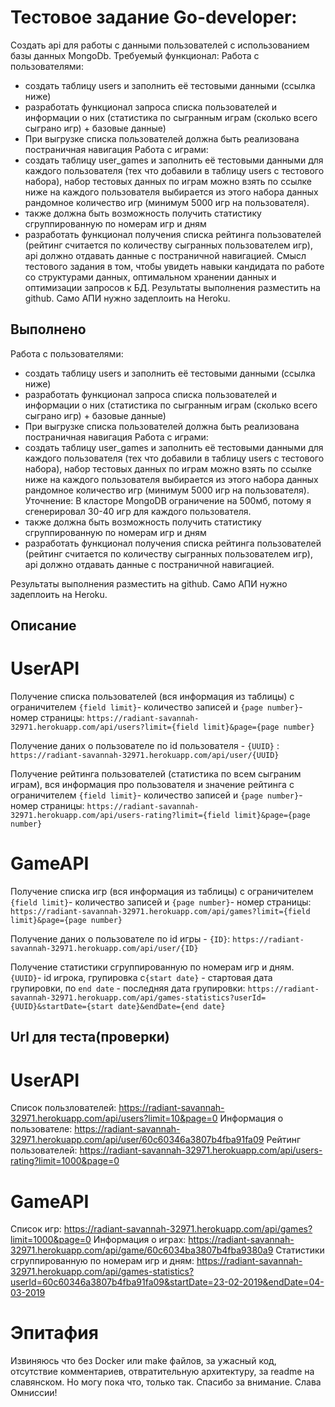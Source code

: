 # Тестовое задание Go-developer:
Создать api для работы с данными пользователей с использованием базы данных
MongoDb.
Требуемый функционал:
Работа с пользователями:
- создать таблицу users и заполнить её тестовыми данными (ссылка ниже)
- разработать функционал запроса списка пользователей и информации о них
(статистика по сыгранным играм (сколько всего сыграно игр) + базовые данные)
- При выгрузке списка пользователей должна быть реализована постраничная
навигация
Работа с играми:
- создать таблицу user_games и заполнить её тестовыми данными для каждого
пользователя (тех что добавили в таблицу users с тестового набора), набор
тестовых данных по играм можно взять по ссылке ниже на каждого
пользователя выбирается из этого набора данных рандомное количество игр
(минимум 5000 игр на пользователя).
- также должна быть возможность получить статистику сгруппированную по
номерам игр и дням
- разработать функционал получения списка рейтинга пользователей (рейтинг
считается по количеству сыгранных пользователем игр), api должно отдавать данные
с постраничной навигацией.
Смысл тестового задания в том, чтобы увидеть навыки кандидата по работе со
структурами данных, оптимальном хранении данных и оптимизации запросов к БД.
Результаты выполнения разместить на github.
Само АПИ нужно задеплоить на Heroku.


## Выполнено 
Работа с пользователями:
- создать таблицу users и заполнить её тестовыми данными (ссылка ниже)
- разработать функционал запроса списка пользователей и информации о них
(статистика по сыгранным играм (сколько всего сыграно игр) + базовые данные)
- При выгрузке списка пользователей должна быть реализована постраничная
навигация
Работа с играми:
- создать таблицу user_games и заполнить её тестовыми данными для каждого
пользователя (тех что добавили в таблицу users с тестового набора), набор
тестовых данных по играм можно взять по ссылке ниже на каждого
пользователя выбирается из этого набора данных рандомное количество игр
(минимум 5000 игр на пользователя). Уточнение: В класторе MongoDB ограничение на 500мб, потому я сгенерировал 30-40 игр для каждого пользователя.
- также должна быть возможность получить статистику сгруппированную по
номерам игр и дням
- разработать функционал получения списка рейтинга пользователей (рейтинг
считается по количеству сыгранных пользователем игр), api должно отдавать данные
с постраничной навигацией.

Результаты выполнения разместить на github.
Само АПИ нужно задеплоить на Heroku.


## Описание 

# UserAPI
Получение списка пользователей (вся информация из таблицы) с ограничителем `{field limit}`- количество записей и `{page number}`- номер страницы:
`https://radiant-savannah-32971.herokuapp.com/api/users?limit={field limit}&page={page number}`

Получение даних о пользователе по id пользователя - `{UUID}` :
`https://radiant-savannah-32971.herokuapp.com/api/user/{UUID}`

Получение рейтинга пользователей (статистика по всем сыграним играм), вся информация про пользователя и значение рейтинга с ограничителем `{field limit}`- количество записей и `{page number}`- номер страницы:
`https://radiant-savannah-32971.herokuapp.com/api/users-rating?limit={field limit}&page={page number}`

# GameAPI
Получение списка игр (вся информация из таблицы) с ограничителем `{field limit}`- количество записей и `{page number}`- номер страницы:
`https://radiant-savannah-32971.herokuapp.com/api/games?limit={field limit}&page={page number}`

Получение даних о пользователе по id игры - `{ID}`:
`https://radiant-savannah-32971.herokuapp.com/api/user/{ID}`

Получение статистики сгруппированную по номерам игр и дням. `{UUID}`- id игрока, групировка c`{start date}` - стартовая дата групировки, по `end date` - последняя дата групировки:
`https://radiant-savannah-32971.herokuapp.com/api/games-statistics?userId={UUID}&startDate={start date}&endDate={end date}`


## Url для теста(проверки)

# UserAPI
Список пользлователей: https://radiant-savannah-32971.herokuapp.com/api/users?limit=10&page=0
Информация о пользователе: https://radiant-savannah-32971.herokuapp.com/api/user/60c60346a3807b4fba91fa09
Рейтинг пользователей: https://radiant-savannah-32971.herokuapp.com/api/users-rating?limit=1000&page=0

# GameAPI
Список игр: https://radiant-savannah-32971.herokuapp.com/api/games?limit=1000&page=0
Информация о играх: https://radiant-savannah-32971.herokuapp.com/api/game/60c6034ba3807b4fba9380a9
Статистики сгруппированную по номерам игр и дням: https://radiant-savannah-32971.herokuapp.com/api/games-statistics?userId=60c60346a3807b4fba91fa09&startDate=23-02-2019&endDate=04-03-2019


# Эпитафия
Извиняюсь что без Docker или make файлов, за ужасный код, отсутствие комментариев, отвратительную архитектуру, за readme на славянском. Но могу пока что, только так. Спасибо за внимание. Слава Омниссии!

